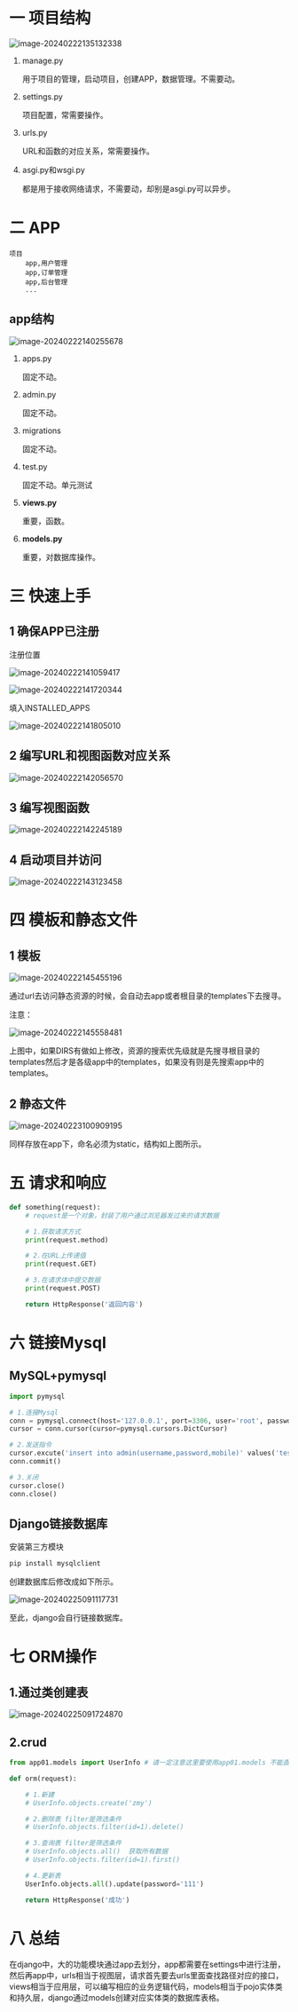 # 一 项目结构

![image-20240222135132338](assets/image-20240222135132338.png)

1. manage.py

   用于项目的管理，启动项目，创建APP，数据管理。不需要动。

2. settings.py

   项目配置，常需要操作。

3. urls.py

   URL和函数的对应关系，常需要操作。

4. asgi.py和wsgi.py

   都是用于接收网络请求，不需要动，却别是asgi.py可以异步。

# 二 APP

```text
项目
	app,用户管理
	app,订单管理
	app,后台管理
	...
```

## app结构

![image-20240222140255678](assets/image-20240222140255678.png)

1. apps.py 

   固定不动。

2. admin.py

   固定不动。

3. migrations

   固定不动。

4. test.py

   固定不动。单元测试

5. **views.py**

   重要，函数。

6. **models.py**

   重要，对数据库操作。

# 三 快速上手



## 1 确保APP已注册

注册位置

![image-20240222141059417](assets/image-20240222141059417.png)

![image-20240222141720344](assets/image-20240222141720344.png)

填入INSTALLED_APPS

![image-20240222141805010](assets/image-20240222141805010.png)



## 2 编写URL和视图函数对应关系

![image-20240222142056570](assets/image-20240222142056570.png)



## 3 编写视图函数

 ![image-20240222142245189](assets/image-20240222142245189.png)



## 4 启动项目并访问

![image-20240222143123458](assets/image-20240222143123458.png)



# 四 模板和静态文件



## 1 模板

![image-20240222145455196](assets/image-20240222145455196.png)

通过url去访问静态资源的时候，会自动去app或者根目录的templates下去搜寻。

注意：

![image-20240222145558481](assets/image-20240222145558481.png)

上图中，如果DIRS有做如上修改，资源的搜索优先级就是先搜寻根目录的templates然后才是各级app中的templates，如果没有则是先搜索app中的templates。



## 2 静态文件

![image-20240223100909195](assets/image-20240223100909195.png)

同样存放在app下，命名必须为static，结构如上图所示。



# 五 请求和响应

```python
def something(request):
    # request是一个对象，封装了用户通过浏览器发过来的请求数据

    # 1.获取请求方式
    print(request.method)

    # 2.在URL上传递值
    print(request.GET)

    # 3.在请求体中提交数据
    print(request.POST)

    return HttpResponse('返回内容')
```



# 六 链接Mysql



## MySQL+pymysql

```python
import pymysql

# 1.连接Mysql
conn = pymysql.connect(host='127.0.0.1', port=3306, user='root', passwd='qaz5094515', charset='utf8', db='test')
cursor = conn.cursor(cursor=pymysql.cursors.DictCursor)

# 2.发送指令
cursor.excute('insert into admin(username,password,mobile)' values('test', 'test', 'test'))
conn.commit()

# 3.关闭
cursor.close()
conn.close()

```



## Django链接数据库

安装第三方模块

```bash
pip install mysqlclient
```

创建数据库后修改成如下所示。

![image-20240225091117731](assets/image-20240225091117731.png)

至此，django会自行链接数据库。



# 七 ORM操作



## 1.通过类创建表

![image-20240225091724870](assets/image-20240225091724870.png)



## 2.crud

```python
from app01.models import UserInfo # 请一定注意这里要使用app01.models 不能直接models不然直接报错

def orm(request):

    # 1.新建
    # UserInfo.objects.create('zmy')

    # 2.删除表 filter是筛选条件
    # UserInfo.objects.filter(id=1).delete()

    # 3.查询表 filter是筛选条件
    # UserInfo.objects.all()  获取所有数据
    # UserInfo.objects.filter(id=1).first()

    # 4.更新表
    UserInfo.objects.all().update(password='111')

    return HttpResponse('成功')
```



# 八 总结

在django中，大的功能模块通过app去划分，app都需要在settings中进行注册，然后再app中，urls相当于视图层，请求首先要去urls里面查找路径对应的接口，views相当于应用层，可以编写相应的业务逻辑代码，models相当于pojo实体类和持久层，django通过models创建对应实体类的数据库表格。
